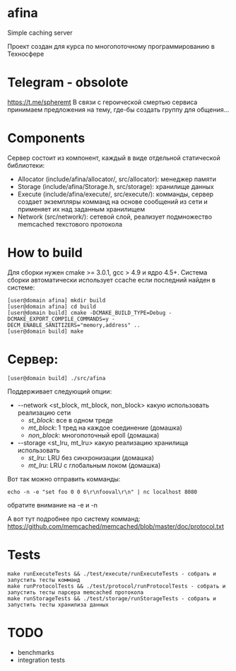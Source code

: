 # afina
Simple caching server

Проект создан для курса по многопоточному программированию в Техносфере

# Telegram - obsolote
https://t.me/spheremt
В связи с героической смертью сервиса принимаем предложения на тему, где-бы создать группу для общения...

# Components
Сервер состоит из компонент, каждый в виде отдельной статической библиотеки:
- Allocator (include/afina/allocator/, src/allocator): менеджер памяти
- Storage (include/afina/Storage.h, src/storage): хранилище данных 
- Execute (include/afina/execute/, src/execute/): комманды, сервер создает экземпляры комманд на основе сообщений из сети и применяет их над заданным хранилищем
- Network (src/network/): сетевой слой, реализует подмножество memcached текстового протокола

# How to build
Для сборки нужен cmake >= 3.0.1, gcc > 4.9 и ядро 4.5+. Система сборки автоматически использует ccache если последний найден в системе:
```
[user@domain afina] mkdir build
[user@domain afina] cd build
[user@domain build] cmake -DCMAKE_BUILD_TYPE=Debug -DCMAKE_EXPORT_COMPILE_COMMANDS=y -DECM_ENABLE_SANITIZERS="memory,address" ..
[user@domain build] make
```

# Сервер:
```
[user@domain build] ./src/afina
```

Поддерживает следующий опции:
- --network <st_block, mt_block, non_block> какую использовать реализацию сети
  - *st_block*: все в одном треде
  - *mt_block*: 1 тред на каждое соединение (домашка)
  - *non_block*: многопоточный epoll (домашка)
- --storage <st_lru, mt_lru> какую реализацию хранилища использовать
  - *st_lru*: LRU без синхронизации (домашка)
  - *mt_lru*: LRU с глобальным локом (домашка)

Вот так можно отправить комманды:
```
echo -n -e "set foo 0 0 6\r\nfooval\r\n" | nc localhost 8080
```
обратите внимание на -e и -n

А вот тут подробнее про систему комманд: https://github.com/memcached/memcached/blob/master/doc/protocol.txt

# Tests
```
make runExecuteTests && ./test/execute/runExecuteTests - собрать и запустить тесты комманд
make runProtocolTests && ./test/protocol/runProtocolTests - собрать и запустить тесты парсера memcached протокола
make runStorageTests && ./test/storage/runStorageTests - собрать и запустить тесты хранилиза данных
```

# TODO
- benchmarks
- integration tests
